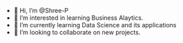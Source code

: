 - 👋 Hi, I’m @Shree-P
- 👀 I’m interested in learning Business Alaytics. 
- 🌱 I’m currently learning Data Science and its applications
- 💞️ I’m looking to collaborate on new projects.

<!---
Shree-P/Shree-P is a ✨ special ✨ repository because its `README.md` (this file) appears on your GitHub profile.
You can click the Preview link to take a look at your changes.
--->
